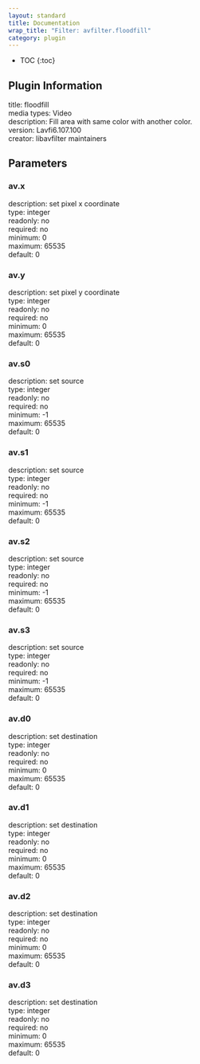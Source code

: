 ```yaml
---
layout: standard
title: Documentation
wrap_title: "Filter: avfilter.floodfill"
category: plugin
---
```

* TOC
{:toc}

## Plugin Information

title: floodfill  
media types:
Video  
description: Fill area with same color with another color.  
version: Lavfi6.107.100  
creator: libavfilter maintainers  

## Parameters

### av.x

  
description:
set pixel x coordinate  
type: integer  
readonly: no  
required: no  
minimum: 0  
maximum: 65535  
default: 0  

### av.y

  
description:
set pixel y coordinate  
type: integer  
readonly: no  
required: no  
minimum: 0  
maximum: 65535  
default: 0  

### av.s0

  
description:
set source  
type: integer  
readonly: no  
required: no  
minimum: -1  
maximum: 65535  
default: 0  

### av.s1

  
description:
set source  
type: integer  
readonly: no  
required: no  
minimum: -1  
maximum: 65535  
default: 0  

### av.s2

  
description:
set source  
type: integer  
readonly: no  
required: no  
minimum: -1  
maximum: 65535  
default: 0  

### av.s3

  
description:
set source  
type: integer  
readonly: no  
required: no  
minimum: -1  
maximum: 65535  
default: 0  

### av.d0

  
description:
set destination  
type: integer  
readonly: no  
required: no  
minimum: 0  
maximum: 65535  
default: 0  

### av.d1

  
description:
set destination  
type: integer  
readonly: no  
required: no  
minimum: 0  
maximum: 65535  
default: 0  

### av.d2

  
description:
set destination  
type: integer  
readonly: no  
required: no  
minimum: 0  
maximum: 65535  
default: 0  

### av.d3

  
description:
set destination  
type: integer  
readonly: no  
required: no  
minimum: 0  
maximum: 65535  
default: 0  

